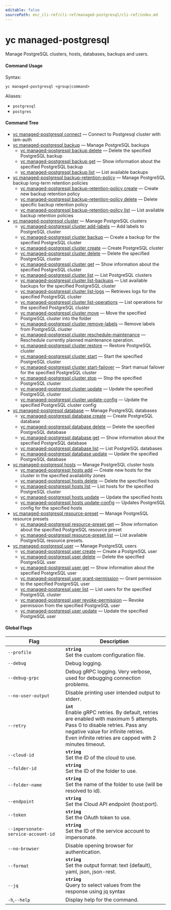 ```yaml
---
editable: false
sourcePath: en/_cli-ref/cli-ref/managed-postgresql/cli-ref/index.md
---
```


# yc managed-postgresql

Manage PostgreSQL clusters, hosts, databases, backups and users.

#### Command Usage

Syntax: 

`yc managed-postgresql <group|command>`

Aliases: 

- `postgresql`
- `postgres`

#### Command Tree

- [yc managed-postgresql connect](connect.md) — Connect to Postgresql cluster with iam-auth
- [yc managed-postgresql backup](backup/index.md) — Manage PostgreSQL backups
	- [yc managed-postgresql backup delete](backup/delete.md) — Delete the specified PostgreSQL backup
	- [yc managed-postgresql backup get](backup/get.md) — Show information about the specified PostgreSQL backup
	- [yc managed-postgresql backup list](backup/list.md) — List available backups
- [yc managed-postgresql backup-retention-policy](backup-retention-policy/index.md) — Manage PostgreSQL backup long-term retention policies
	- [yc managed-postgresql backup-retention-policy create](backup-retention-policy/create.md) — Create new backup retention policy
	- [yc managed-postgresql backup-retention-policy delete](backup-retention-policy/delete.md) — Delete specific backup retention policy
	- [yc managed-postgresql backup-retention-policy list](backup-retention-policy/list.md) — List available backup retention policies
- [yc managed-postgresql cluster](cluster/index.md) — Manage PostgreSQL clusters
	- [yc managed-postgresql cluster add-labels](cluster/add-labels.md) — Add labels to PostgreSQL cluster
	- [yc managed-postgresql cluster backup](cluster/backup.md) — Create a backup for the specified PostgreSQL cluster
	- [yc managed-postgresql cluster create](cluster/create.md) — Create PostgreSQL cluster
	- [yc managed-postgresql cluster delete](cluster/delete.md) — Delete the specified PostgreSQL cluster
	- [yc managed-postgresql cluster get](cluster/get.md) — Show information about the specified PostgreSQL cluster
	- [yc managed-postgresql cluster list](cluster/list.md) — List PostgreSQL clusters
	- [yc managed-postgresql cluster list-backups](cluster/list-backups.md) — List available backups for the specified PostgreSQL cluster
	- [yc managed-postgresql cluster list-logs](cluster/list-logs.md) — Retrieves logs for the specified PostgreSQL cluster
	- [yc managed-postgresql cluster list-operations](cluster/list-operations.md) — List operations for the specified PostgreSQL cluster
	- [yc managed-postgresql cluster move](cluster/move.md) — Move the specified PostgreSQL cluster into the folder
	- [yc managed-postgresql cluster remove-labels](cluster/remove-labels.md) — Remove labels from PostgreSQL cluster
	- [yc managed-postgresql cluster reschedule-maintenance](cluster/reschedule-maintenance.md) — Reschedule currently planned maintenance operation.
	- [yc managed-postgresql cluster restore](cluster/restore.md) — Restore PostgreSQL cluster
	- [yc managed-postgresql cluster start](cluster/start.md) — Start the specified PostgreSQL cluster
	- [yc managed-postgresql cluster start-failover](cluster/start-failover.md) — Start manual failover for the specified PostgreSQL cluster
	- [yc managed-postgresql cluster stop](cluster/stop.md) — Stop the specified PostgreSQL cluster
	- [yc managed-postgresql cluster update](cluster/update.md) — Update the specified PostgreSQL cluster
	- [yc managed-postgresql cluster update-config](cluster/update-config.md) — Update the specified PostgreSQL cluster config
- [yc managed-postgresql database](database/index.md) — Manage PostgreSQL databases
	- [yc managed-postgresql database create](database/create.md) — Create PostgreSQL database
	- [yc managed-postgresql database delete](database/delete.md) — Delete the specified PostgreSQL database
	- [yc managed-postgresql database get](database/get.md) — Show information about the specified PostgreSQL database
	- [yc managed-postgresql database list](database/list.md) — List PostgreSQL databases
	- [yc managed-postgresql database update](database/update.md) — Update the specified PostgreSQL database
- [yc managed-postgresql hosts](hosts/index.md) — Manage PostgreSQL cluster hosts
	- [yc managed-postgresql hosts add](hosts/add.md) — Create new hosts for the cluster in the specified availability zones
	- [yc managed-postgresql hosts delete](hosts/delete.md) — Delete the specified hosts
	- [yc managed-postgresql hosts list](hosts/list.md) — List hosts for the specified PostgreSQL cluster
	- [yc managed-postgresql hosts update](hosts/update.md) — Update the specified hosts
	- [yc managed-postgresql hosts update-config](hosts/update-config.md) — Updates PostgreSQL config for the specified hosts
- [yc managed-postgresql resource-preset](resource-preset/index.md) — Manage PostgreSQL resource presets
	- [yc managed-postgresql resource-preset get](resource-preset/get.md) — Show information about the specified PostgreSQL resource preset
	- [yc managed-postgresql resource-preset list](resource-preset/list.md) — List available PostgreSQL resource presets.
- [yc managed-postgresql user](user/index.md) — Manage PostgreSQL users
	- [yc managed-postgresql user create](user/create.md) — Create a PostgreSQL user
	- [yc managed-postgresql user delete](user/delete.md) — Delete the specified PostgreSQL user
	- [yc managed-postgresql user get](user/get.md) — Show information about the specified PostgreSQL user
	- [yc managed-postgresql user grant-permission](user/grant-permission.md) — Grant permission to the specified PostgreSQL user
	- [yc managed-postgresql user list](user/list.md) — List users for the specified PostgreSQL cluster
	- [yc managed-postgresql user revoke-permission](user/revoke-permission.md) — Revoke permission from the specified PostgreSQL user
	- [yc managed-postgresql user update](user/update.md) — Update the specified PostgreSQL user

#### Global Flags

| Flag | Description |
|----|----|
|`--profile`|<b>`string`</b><br/>Set the custom configuration file.|
|`--debug`|Debug logging.|
|`--debug-grpc`|Debug gRPC logging. Very verbose, used for debugging connection problems.|
|`--no-user-output`|Disable printing user intended output to stderr.|
|`--retry`|<b>`int`</b><br/>Enable gRPC retries. By default, retries are enabled with maximum 5 attempts.<br/>Pass 0 to disable retries. Pass any negative value for infinite retries.<br/>Even infinite retries are capped with 2 minutes timeout.|
|`--cloud-id`|<b>`string`</b><br/>Set the ID of the cloud to use.|
|`--folder-id`|<b>`string`</b><br/>Set the ID of the folder to use.|
|`--folder-name`|<b>`string`</b><br/>Set the name of the folder to use (will be resolved to id).|
|`--endpoint`|<b>`string`</b><br/>Set the Cloud API endpoint (host:port).|
|`--token`|<b>`string`</b><br/>Set the OAuth token to use.|
|`--impersonate-service-account-id`|<b>`string`</b><br/>Set the ID of the service account to impersonate.|
|`--no-browser`|Disable opening browser for authentication.|
|`--format`|<b>`string`</b><br/>Set the output format: text (default), yaml, json, json-rest.|
|`--jq`|<b>`string`</b><br/>Query to select values from the response using jq syntax|
|`-h`,`--help`|Display help for the command.|
